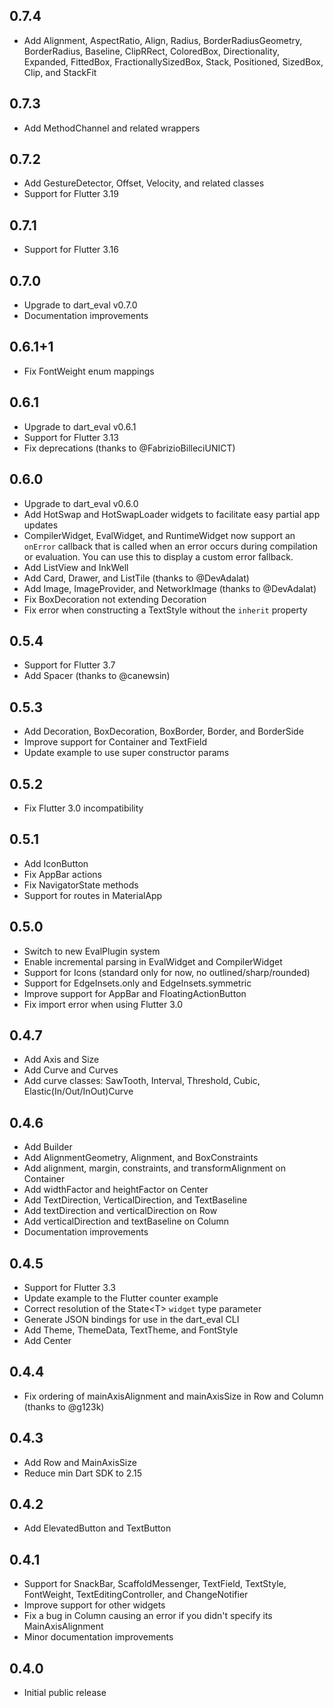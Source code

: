 ## 0.7.4
- Add Alignment, AspectRatio, Align, Radius, BorderRadiusGeometry,
  BorderRadius, Baseline, ClipRRect, ColoredBox, Directionality, 
  Expanded, FittedBox, FractionallySizedBox, Stack, Positioned,
  SizedBox, Clip, and StackFit

## 0.7.3
- Add MethodChannel and related wrappers

## 0.7.2
- Add GestureDetector, Offset, Velocity, and related classes
- Support for Flutter 3.19

## 0.7.1
- Support for Flutter 3.16

## 0.7.0
- Upgrade to dart_eval v0.7.0
- Documentation improvements

## 0.6.1+1
- Fix FontWeight enum mappings

## 0.6.1
- Upgrade to dart_eval v0.6.1
- Support for Flutter 3.13
- Fix deprecations (thanks to @FabrizioBilleciUNICT)

## 0.6.0
- Upgrade to dart_eval v0.6.0
- Add HotSwap and HotSwapLoader widgets to facilitate easy partial app
  updates
- CompilerWidget, EvalWidget, and RuntimeWidget now support an `onError` callback
  that is called when an error occurs during compilation or evaluation. You can
  use this to display a custom error fallback.
- Add ListView and InkWell
- Add Card, Drawer, and ListTile (thanks to @DevAdalat)
- Add Image, ImageProvider, and NetworkImage (thanks to @DevAdalat)
- Fix BoxDecoration not extending Decoration
- Fix error when constructing a TextStyle without the `inherit` property

## 0.5.4
- Support for Flutter 3.7
- Add Spacer (thanks to @canewsin)

## 0.5.3
- Add Decoration, BoxDecoration, BoxBorder, Border, and BorderSide
- Improve support for Container and TextField
- Update example to use super constructor params

## 0.5.2
- Fix Flutter 3.0 incompatibility

## 0.5.1
- Add IconButton
- Fix AppBar actions
- Fix NavigatorState methods
- Support for routes in MaterialApp

## 0.5.0
- Switch to new EvalPlugin system
- Enable incremental parsing in EvalWidget and CompilerWidget
- Support for Icons (standard only for now, no outlined/sharp/rounded)
- Support for EdgeInsets.only and EdgeInsets.symmetric
- Improve support for AppBar and FloatingActionButton
- Fix import error when using Flutter 3.0

## 0.4.7
- Add Axis and Size
- Add Curve and Curves
- Add curve classes: SawTooth, Interval, Threshold, Cubic, 
  Elastic(In/Out/InOut)Curve

## 0.4.6
- Add Builder
- Add AlignmentGeometry, Alignment, and BoxConstraints
- Add alignment, margin, constraints, and transformAlignment on Container
- Add widthFactor and heightFactor on Center
- Add TextDirection, VerticalDirection, and TextBaseline
- Add textDirection and verticalDirection on Row
- Add verticalDirection and textBaseline on Column
- Documentation improvements

## 0.4.5
- Support for Flutter 3.3
- Update example to the Flutter counter example
- Correct resolution of the State&lt;T&gt; `widget` type parameter
- Generate JSON bindings for use in the dart_eval CLI
- Add Theme, ThemeData, TextTheme, and FontStyle
- Add Center

## 0.4.4
- Fix ordering of mainAxisAlignment and mainAxisSize in Row and Column
  (thanks to @g123k)

## 0.4.3
- Add Row and MainAxisSize
- Reduce min Dart SDK to 2.15

## 0.4.2
- Add ElevatedButton and TextButton

## 0.4.1
- Support for SnackBar, ScaffoldMessenger, TextField, TextStyle, FontWeight, 
  TextEditingController, and ChangeNotifier
- Improve support for other widgets
- Fix a bug in Column causing an error if you didn't specify its
  MainAxisAlignment
- Minor documentation improvements

## 0.4.0
- Initial public release
